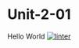 # Unit-2-01
Hello World
[![linter](https://github.com/<SophiaSamera>/<Unit-2-01>/workflows/linter/badge.svg)](https://github.com/marketplace/actions/super-linter)
